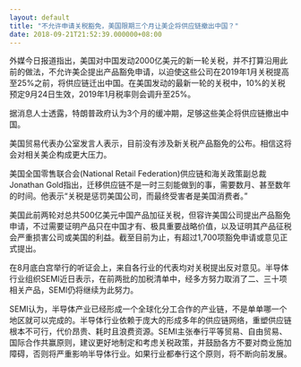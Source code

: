 ```yaml
---
layout: default
title: "不允许申请关税豁免，美国限期三个月让美企将供应链撤出中国？"
date: 2018-09-21T21:52:39.000000+08:00
---
```


外媒今日报道指出，美国对中国发动2000亿美元的新一轮关税，并不打算沿用此前的做法，不允许美企提出产品豁免申请，以迫使这些公司在2019年1月关税提高至25%之前，将供应链迁出中国。在美国发动的最新一轮的关税中，10%的关税预定9月24日生效，2019年1月税率则会调升至25%。

据消息人士透露，特朗普政府认为3个月的缓冲期，足够这些美企将供应链撤出中国。

美国贸易代表办公室发言人表示，目前没有涉及新关税产品豁免的公布。相信这将会对相关美企构成更大压力。

美国全国零售联合会(National Retail Federation)供应链和海关政策副总裁Jonathan Gold指出，迁移供应链不是一时三刻能做到的事，需要数月、甚至数年的时间。他表示“关税是惩罚美国公司，而最终受害者是美国消费者。”

美国此前两轮对总共500亿美元中国产品加征关税，但容许美国公司提出产品豁免申请，不过需要证明产品只在中国才有、极具重要战略价值，以及证明其产品征税会严重损害公司或美国的利益。截至目前为止，有超过1,700项豁免申请或意见正式提出。

在8月底白宫举行的听证会上，来自各行业的代表均对关税提出反对意见。半导体行业组织SEMI近日表示，在前两批的加税清单中，经多方努力取消了二、三十项相关产品，SEMI仍将继续为此努力。

SEMI认为，半导体产业已经形成一个全球化分工合作的产业链，不是单单哪一个地区就可以完成的。半导体行业依赖于庞大的形成多年的供应链网络，重塑供应链根本不可行，代价昂贵、耗时且浪费资源。SEMI主张奉行平等贸易、自由贸易、国际合作共赢原则，建议更好地制定和考虑关税政策，并鼓励各方不要对商业施加障碍，否则将严重影响半导体行业。如果行业都奉行这个原则，将不断向前发展。

